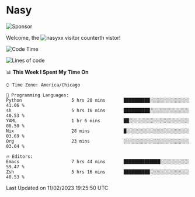 # Nasy

<!--
<p align="center">
<img height="200" src="https://github-readme-stats.vercel.app/api?username=nasyxx&count_private=true&show_icons=true&theme=dracula&include_all_commits=true"/>
<img height="200" src="https://github-readme-stats.vercel.app/api/top-langs/?username=nasyxx&theme=dracula&hide=html,jupyter+notebook&count_private=true&show_icons=true"/>
</p>

  
----------------
-->

![Sponsor](https://img.shields.io/static/v1.svg?label=Sponsor&message=%E2%9D%A4&logo=GitHub&style=flat&color=pink)
 
Welcome, the ![nasyxx visitor counter](https://count.getloli.com/get/@nasyxx?theme=rule34)th vistor!
 
<!--START_SECTION:waka-->
![Code Time](http://img.shields.io/badge/Code%20Time-3%2C149%20hrs%2011%20mins-blue)

![Lines of code](https://img.shields.io/badge/From%20Hello%20World%20I%27ve%20Written-5%20Million%20lines%20of%20code-blue)

📊 **This Week I Spent My Time On** 

```text
⌚︎ Time Zone: America/Chicago

💬 Programming Languages: 
Python                   5 hrs 20 mins       ██████████░░░░░░░░░░░░░░░   41.06 % 
sh                       5 hrs 16 mins       ██████████░░░░░░░░░░░░░░░   40.53 % 
YAML                     1 hr 6 mins         ██░░░░░░░░░░░░░░░░░░░░░░░   08.50 % 
Nix                      28 mins             █░░░░░░░░░░░░░░░░░░░░░░░░   03.69 % 
Org                      23 mins             ░░░░░░░░░░░░░░░░░░░░░░░░░   03.04 % 

🔥 Editors: 
Emacs                    7 hrs 44 mins       ██████████████░░░░░░░░░░░   59.47 % 
Zsh                      5 hrs 16 mins       ██████████░░░░░░░░░░░░░░░   40.53 % 

```


 Last Updated on 11/02/2023 19:25:50 UTC
<!--END_SECTION:waka-->

<!-- ![visitors](https://visitor-badge.laobi.icu/badge?page_id=nasyxx.nasyxx) -->
